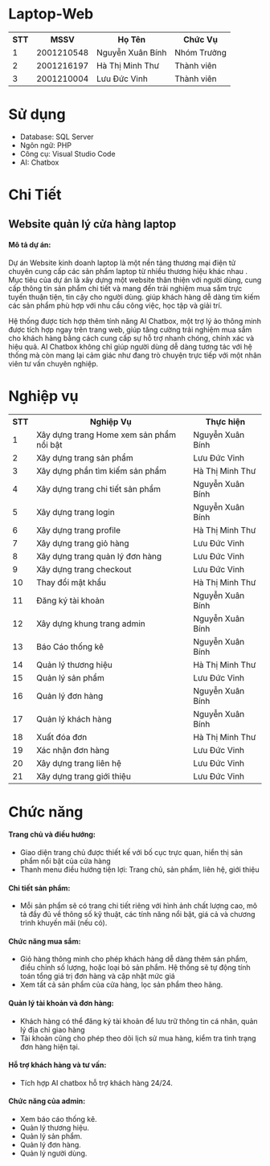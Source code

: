 # Laptop-Web

<div>
  <table>
    <tr> 
      <th>STT</th>
       <th>MSSV</th>
       <th>Họ Tên</th>
       <th>Chức Vụ</th>
    </tr>
    <tr>
      <td>1</td>
      <td>2001210548</td>
      <td>Nguyễn Xuân Bính</td>
      <td>Nhóm Trưởng</td>
    </tr>
     <tr>
      <td>2</td>
      <td>2001216197</td>
      <td>Hà Thị Minh Thư</td>
      <td>Thành viên</td>
    </tr> 
    <tr>
      <td>3</td>
      <td>2001210004</td>
      <td>Lưu Đức Vinh</td>
      <td>Thành viên</td>
    </tr>
  </table>
</div>

# Sử dụng
<nav>
  <ul>
    <li>Database: SQL Server</li>
    <li>Ngôn ngữ: PHP</li>
    <li>Công cụ: Visual Studio Code</li>
    <li>AI: Chatbox</li>
  </ul>
</nav>

# Chi Tiết
## Website quản lý cửa hàng laptop
<h4>Mô tả dự án: </h4>
<p>Dự án Website kinh doanh laptop là một nền tảng thương mại điện tử chuyên cung cấp các sản phẩm laptop từ nhiều thương hiệu khác nhau . Mục tiêu của dự án là xây dựng một website thân thiện với người dùng, cung cấp thông tin sản phẩm chi tiết và mang đến trải nghiệm mua sắm trực tuyến thuận tiện, tin cậy cho người dùng. giúp khách hàng dễ dàng tìm kiếm các sản phẩm phù hợp với nhu cầu công việc, học tập và giải trí. </p>
<p>Hệ thống được tích hợp thêm tính năng AI Chatbox, một trợ lý ảo thông minh được tích hợp ngay trên trang web, giúp tăng cường trải nghiệm mua sắm cho khách hàng bằng cách cung cấp sự hỗ trợ nhanh chóng, chính xác và hiệu quả. AI Chatbox không chỉ giúp người dùng dễ dàng tương tác với hệ thống mà còn mang lại cảm giác như đang trò chuyện trực tiếp với một nhân viên tư vấn chuyên nghiệp.</p>

# Nghiệp vụ
<table>
  <tr>
    <th>STT</th>
    <th>Nghiệp Vụ</th>
    <Th>Thực hiện</Th>
  </tr>
  <tr>
    <td>1</td>
    <td>Xây dựng trang Home xem sản phẩm nổi bật</td>
    <td>Nguyễn Xuân Bính</td>
  </tr>
   <tr>
    <td>2</td>
    <td>Xây dựng trang sản phẩm</td>
    <td>Lưu Đức Vinh</td>
  </tr>
   <tr>
    <td>3</td>
    <td>Xây dựng phần tìm kiếm sản phẩm</td>
    <td>Hà Thị Minh Thư</td>
  </tr>
   <tr>
    <td>4</td>
    <td>Xây dựng trang chi tiết sản phẩm</td>
    <td>Nguyễn Xuân Bính</td>
  </tr>
   <tr>
    <td>5</td>
    <td>Xây dựng trang login</td>
    <td>Nguyễn Xuân Bính</td>
  </tr>
  <tr>
    <td>6</td>
    <td>Xây dựng trang profile</td>
    <td>Hà Thị Minh Thư</td>
  </tr>
   <tr>
    <td>7</td>
    <td>Xây dựng trang giỏ hàng</td>
    <td>Lưu Đức Vinh</td>
  </tr>
  <tr>
    <td>8</td>
    <td>Xây dựng trang quản lý đơn hàng</td>
    <td>Lưu Đức Vinh</td>
  </tr>
  <tr>
    <td>9</td>
    <td>Xây dựng trang checkout</td>
    <td>Lưu Đức Vinh</td>
  </tr>
  <tr>
    <td>10</td>
    <td>Thay đổi mật khẩu</td>
    <td>Hà Thị Minh Thư</td>
  </tr>
   <tr>
    <td>11</td>
    <td>Đăng ký tài khoản</td>
    <td>Nguyễn Xuân Bính</td>
  </tr>
   <tr>
    <td>12</td>
    <td>Xây dựng khung trang admin</td>
    <td>Nguyễn Xuân Bính</td>
  </tr>
   <tr>
    <td>13</td>
    <td>Báo Cáo thống kê</td>
    <td>Nguyễn Xuân Bính</td>
  </tr>
   <tr>
    <td>14</td>
    <td>Quản lý thương hiệu</td>
    <td>Hà Thị Minh Thư</td>
  </tr>
  <tr>
    <td>15</td>
    <td>Quản lý sản phẩm</td>
    <td>Lưu Đức Vinh</td>
  </tr>
  <tr>
    <td>16</td>
    <td>Quản lý đơn hàng</td>
    <td>Nguyễn Xuân Bính</td>
  </tr>
   <tr>
    <td>17</td>
    <td>Quản lý khách hàng</td>
    <td>Nguyễn Xuân Bính</td>
  </tr>
   <tr>
    <td>18</td>
    <td>Xuất đóa đơn</td>
    <td>Hà Thị Minh Thư</td>
  </tr>
   <tr>
    <td>19</td>
    <td>Xác nhận đơn hàng</td>
    <td>Lưu Đức Vinh</td>
  </tr>
   <tr>
    <td>20</td>
    <td>Xây dựng trang liên hệ</td>
    <td>Lưu Đức Vinh</td>
  </tr>
   <tr>
    <td>21</td>
    <td>Xây dựng trang giới thiệu</td>
    <td>Lưu Đức Vinh</td>
  </tr>
</table>

# Chức năng 
<h4>Trang chủ và điều hướng:</h4>
<ul>
  <li>Giao diện trang chủ được thiết kế với bố cục trực quan, hiển thị sản phẩm nổi bật của cửa hàng</li>
  <li>Thanh menu điều hướng tiện lợi: Trang chủ, sản phẩm, liên hệ, giới thiệu</li>
</ul>
<h4>Chi tiết sản phẩm:</h4>
<ul>
  <li>Mỗi sản phẩm sẽ có trang chi tiết riêng với hình ảnh chất lượng cao, mô tả đầy đủ về thông số kỹ thuật, các tính năng nổi bật, giá cả và chương trình khuyến mãi (nếu có).</li>
</ul>
<h4>Chức năng mua sắm:</h4>
<ul>
  <li>Giỏ hàng thông minh cho phép khách hàng dễ dàng thêm sản phẩm, điều chỉnh số lượng, hoặc loại bỏ sản phẩm. Hệ thống sẽ tự động tính toán tổng giá trị đơn hàng và cập nhật mức giá</li>
  <li>Xem tất cả sản phẩm của cửa hàng, lọc sản phẩm theo hãng.</li>
</ul>
<h4>Quản lý tài khoản và đơn hàng:</h4>
<ul>
  <li>Khách hàng có thể đăng ký tài khoản để lưu trữ thông tin cá nhân, quản lý địa chỉ giao hàng </li>
  <li>Tài khoản cũng cho phép theo dõi lịch sử mua hàng, kiểm tra tình trạng đơn hàng hiện tại.</li>
</ul>
<h4>Hỗ trợ khách hàng và tư vấn:</h4>
<ul>
  <li>Tích hợp AI chatbox hỗ trợ khách hàng 24/24.</li>
</ul>
<h4>Chức năng của admin:</h4>
<ul>
  <li>Xem báo cáo thống kê.</li>
  <li>Quản lý thương hiệu.</li>
  <li>Quản lý sản phẩm.</li>
  <li>Quản lý đơn hàng.</li>
  <li>Quản lý người dùng.</li>
</ul>

